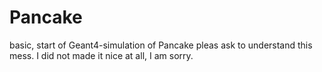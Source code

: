 # Pancake
basic, start of Geant4-simulation of Pancake 
pleas ask to understand this mess.
I did not made it nice at all, I am sorry.
